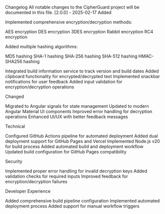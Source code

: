 Changelog
All notable changes to the CipherGuard project will be documented in this file.
[2.0.0] - 2025-02-17
Added

Implemented comprehensive encryption/decryption methods:

AES encryption
DES encryption
3DES encryption
Rabbit encryption
RC4 encryption


Added multiple hashing algorithms:

MD5 hashing
SHA-1 hashing
SHA-256 hashing
SHA-512 hashing
HMAC-SHA256 hashing


Integrated build information service to track version and build dates
Added clipboard functionality for encrypted/decrypted text
Implemented snackbar notifications for user feedback
Added input validation for encryption/decryption operations

Changed

Migrated to Angular signals for state management
Updated to modern Angular Material UI components
Improved error handling for decryption operations
Enhanced UI/UX with better feedback messages

Technical

Configured GitHub Actions pipeline for automated deployment
Added dual deployment support for GitHub Pages and Vercel
Implemented Node.js v20 for build process
Added automated build and deployment workflow
Updated build configuration for GitHub Pages compatibility

Security

Implemented proper error handling for invalid decryption keys
Added validation checks for required inputs
Improved feedback for encryption/decryption failures

Developer Experience

Added comprehensive build pipeline configuration
Implemented automated deployment process
Added support for manual workflow triggers